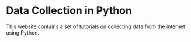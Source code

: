 Data Collection in Python
============================

This website contains a set of tutorials on collecting data from the internet using Python.
